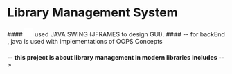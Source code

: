 # Library Management System
<div>
#### <img alt="Globe" height="20" src="Lms/successfully-done.gif"> used JAVA SWING (JFRAMES to design GUI).
#### -- for backEnd , java is used with implementations of OOPS Concepts 

#### -- this project is about library management in modern libraries includes -->

#### 


</div>
